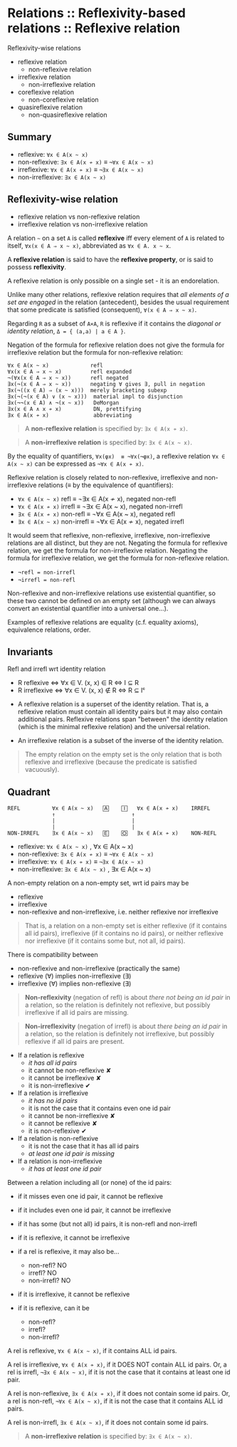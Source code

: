 # Relations :: Reflexivity-based relations :: Reflexive relation

Reflexivity-wise relations
- reflexive relation
  - non-reflexive relation
- irreflexive relation
  - non-irreflexive relation
- coreflexive relation
  - non-coreflexive relation
- quasireflexive relation
  - non-quasireflexive relation


## Summary

- reflexive:       `∀x ∈ A(x ~ x)`
- non-reflexive:   `∃x ∈ A(x ≁ x)` ≡ `¬∀x ∈ A(x ~ x)`
- irreflexive:     `∀x ∈ A(x ≁ x)` ≡ `¬∃x ∈ A(x ~ x)`
- non-irreflexive: `∃x ∈ A(x ~ x)`


## Reflexivity-wise relation

- reflexive relation   vs non-reflexive relation
- irreflexive relation vs non-irreflexive relation

A relation `~` on a set `A` is called **reflexive** iff every element of `A` is related to itself, `∀x(x ∈ A ⇒ x ~ x)`, abbreviated as `∀x ∈ A. x ~ x`.

A **reflexive relation** is said to have the **reflexive property**, or is said to possess **reflexivity**.

A reflexive relation is only possible on a single set - it is an endorelation.

Unlike many other relations, reflexive relation requires that *all elements of a set are engaged* in the relation (antecedent), besides the usual requirement that some predicate is satisfied (consequent), `∀(x ∈ A ⇒ x ~ x)`.

Regarding `R` as a subset of `A×A`, `R` is reflexive if it contains the *diagonal or identity relation*, `Δ = { (a,a) | a ∈ A }`.


Negation of the formula for reflexive relation does not give the formula for irreflexive relation but the formula for non-reflexive relation:

```
∀x ∈ A(x ~ x)             refl
∀x(x ∈ A ⇒ x ~ x)         refl expanded
¬(∀x(x ∈ A ⇒ x ~ x))      refl negated
∃x(¬(x ∈ A ⇒ x ~ x))      negating ∀ gives ∃, pull in negation
∃x(¬((x ∈ A) ⇒ (x ~ x)))  merely bracketing subexp
∃x(¬(¬(x ∈ A) ∨ (x ~ x)))  material impl to disjunction
∃x(¬¬(x ∈ A) ∧ ¬(x ~ x))   DeMorgan
∃x(x ∈ A ∧ x ≁ x)          DN, prettifying
∃x ∈ A(x ≁ x)              abbreviating
```

>A **non-reflexive relation** is specified by: `∃x ∈ A(x ≁ x)`.

>A **non-irreflexive relation** is specified by: `∃x ∈ A(x ~ x)`.


By the equality of quantifiers, `∀x(φx)  ≡ ¬∀x(¬φx)`, 
a reflexive relation `∀x ∈ A(x ~ x)` 
can be expressed as `¬∀x ∈ A(x ≁ x)`. 

Reflexive relation is closely related to non-reflexive, irreflexive and non-irreflexive relations     (≡ by the equivalence of quantifiers):
- `∀x ∈ A(x ~ x)` refl         ≡ ¬∃x ∈ A(x ≁ x), negated non-refl
- `∀x ∈ A(x ≁ x)` irrefl       ≡ ¬∃x ∈ A(x ~ x), negated non-irrefl
- `∃x ∈ A(x ≁ x)` non-refl     ≡ ¬∀x ∈ A(x ~ x), negated refl
- `∃x ∈ A(x ~ x)` non-irrefl   ≡ ¬∀x ∈ A(x ≁ x), negated irrefl


It would seem that reflexive, non-reflexive, irreflexive, non-irreflexive relations are all distinct, but they are not. Negating the formula for reflexive relation, we get the formula for non-irreflexive relation. Negating the formula for irreflexive relation, we get the formula for non-reflexive relation.
- `¬refl = non-irrefl`
- `¬irrefl = non-refl`

Non-reflexive and non-irreflexive relations use existential quantifier, so these two cannot be defined on an empty set (although we can always convert an existential quantifier into a universal one…).

Examples of reflexive relations are equality (c.f. equality axioms), equivalence relations, order.

## Invariants

Refl and irrefl wrt identity relation
- R reflexive   ⇔ ∀x ∈ V. (x, x) ∈ R ⇔ I ⊆ R
- R irreflexive ⇔ ∀x ∈ V. (x, x) ∉ R ⇔ R ⊆ Iᶜ

* A reflexive relation is a superset of the identity relation. That is, a reflexive relation must contain all identity pairs but it may also contain additional pairs. Reflexive relations span "between" the identity relation (which is the minimal reflexive relation) and the universal relation.

* An irreflexive relation is a subset of the inverse of the identity relation. 

>The empty relation on the empty set is the only relation that is both reflexive and irreflexive (because the predicate is satisfied vacuously).

## Quadrant

```
REFL          ∀x ∈ A(x ~ x)   🄰    🄸   ∀x ∈ A(x ≁ x)    IRREFL
              ↑                        ↑
              |                        |
              |                        |
NON-IRREFL    ∃x ∈ A(x ~ x)   🄴    🄾   ∃x ∈ A(x ≁ x)    NON-REFL
```


- reflexive:       `∀x ∈ A(x ~ x)` ,   ∀x ∈ A(x ~ x)
- non-reflexive:   `∃x ∈ A(x ≁ x)` ≡ `¬∀x ∈ A(x ~ x)`
- irreflexive:     `∀x ∈ A(x ≁ x)` ≡ `¬∃x ∈ A(x ~ x)`
- non-irreflexive: `∃x ∈ A(x ~ x)` ,   ∃x ∈ A(x ~ x)


A non-empty relation on a non-empty set, wrt id pairs may be
- reflexive
- irreflexive
- non-reflexive and non-irreflexive, i.e. neither reflexive nor irreflexive

>That is, a relation on a non-empty set is either reflexive (if it contains all id pairs), irreflexive (if it contains no id pairs), or neither reflexive nor irreflexive (if it contains some but, not all, id pairs).


There is compatibility between
- non-reflexive and non-irreflexive (practically the same)
- reflexive (∀) implies non-irreflexive (∃)
- irreflexive (∀) implies non-reflexive (∃)

>**Non-reflexivity** (negation of refl) is about *there not being an id pair* in a relation, so the relation is definitely not reflexive, but possibly irreflexive if all id pairs are missing.

>**Non-irreflexivity** (negation of irrefl) is about *there being an id pair* in a relation, so the relation is definitely not irreflexive, but possibly reflexive if all id pairs are present.


- If a relation is reflexive
  + *it has all id pairs*
  - it cannot be non-reflexive ✘
  - it cannot be irreflexive   ✘
  - it is non-irreflexive      ✔
- If a relation is irreflexive
  + *it has no id pairs*
  + it is not the case that it contains even one id pair
  - it cannot be non-irreflexive ✘
  - it cannot be reflexive       ✘
  - it is non-reflexive          ✔
- If a relation is non-reflexive
  + it is not the case that it has all id pairs
  + *at least one id pair is missing*
- If a relation is non-irreflexive
  + *it has at least one id pair*





Between a relation including all (or none) of the id pairs:
- if it misses even one id pair, it cannot be reflexive
- if it includes even one id pair, it cannot be irreflexive
- if it has some (but not all) id pairs, it is non-refl and non-irrefl
- if it is reflexive, it cannot be irreflexive

- if a rel is reflexive, it may also be...
  - non-refl? NO
  - irrefl? NO
  - non-irrefl? NO


- if it is irreflexive, it cannot be reflexive
- if it is reflexive, can it be
  - non-refl?
  - irrefl?
  - non-irrefl?


A rel is reflexive,   `∀x ∈ A(x ~ x)`, if it contains ALL id pairs.

A rel is irreflexive, `∀x ∈ A(x ≁ x)`, if it DOES NOT contain ALL id pairs. 
Or, a rel is irrefl, `¬∃x ∈ A(x ~ x)`, if it is not the case that it contains at least one id pair.

A rel is non-reflexive, `∃x ∈ A(x ≁ x)`, if it does not contain some id pairs. 
Or, a rel is non-refl, `¬∀x ∈ A(x ~ x)`, if it is not the case that it contains ALL id pairs.

A rel is non-irrefl, `∃x ∈ A(x ~ x)`, if it does not contain some id pairs.

>A **non-irreflexive relation** is specified by: `∃x ∈ A(x ~ x)`.
